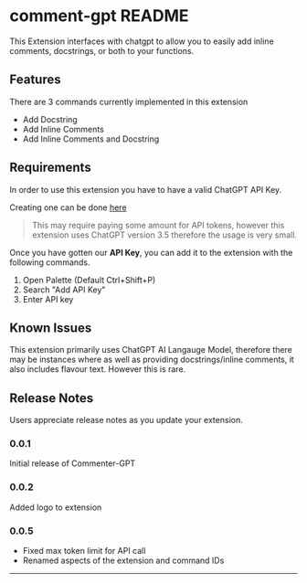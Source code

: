 # comment-gpt README

This Extension interfaces with chatgpt to allow you to easily add inline comments, docstrings, or both to your functions.

## Features

There are 3 commands currently implemented in this extension
- Add Docstring
- Add Inline Comments
- Add Inline Comments and Docstring

## Requirements
In order to use this extension you have to have a valid ChatGPT API Key.

Creating one can be done [here](https://platform.openai.com/account/api-keys)
> This may require paying some amount for API tokens, however this extension uses ChatGPT version 3.5 therefore the usage is very small.

Once you have gotten our **API Key**, you can add it to the extension with the following commands.
1. Open Palette (Default Ctrl+Shift+P)
2. Search "Add API Key"
3. Enter API key


## Known Issues

This extension primarily uses ChatGPT AI Langauge Model, therefore there may be instances where as well as providing docstrings/inline comments, it also includes flavour text. However this is rare.

## Release Notes

Users appreciate release notes as you update your extension.

### 0.0.1

Initial release of Commenter-GPT

### 0.0.2

Added logo to extension

### 0.0.5

- Fixed max token limit for API call
- Renamed aspects of the extension and command IDs

---



